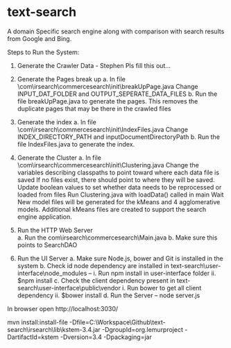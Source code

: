 # text-search
A domain Specific search engine along with comparison with search results from Google and Bing.

Steps to Run the System:

1.	Generate the Crawler Data - Stephen Pls fill this out...


2.	Generate the Pages break up
	a.	In file \com\irsearch\commercesearch\init\breakUpPage.java
		Change INPUT_DAT_FOLDER and
		OUTPUT_SEPERATE_DATA_FILES
	b.	Run the file breakUpPage.java to generate the pages. This removes the duplicate pages that may be there in the crawled files
3.	Generate the index
	a.	In file \com\irsearch\commercesearch\init\IndexFiles.java
		Change INDEX_DIRECTORY_PATH and 
		inputDocumentDirectoryPath
	b.	Run the file IndexFiles.java to generate the index. 
4.	Generate the Cluster
    a.  In file \com\irsearch\commercesearch\init\Clustering.java
        Change the variables describing classpaths to point toward where each data file is saved
            If no files exist, there should point to where they will be saved.
        Update boolean values to set whether data needs to be reprocessed or loaded from files
        Run Clustering.java with loadData() called in main
        Wait
        New model files will be generated for the kMeans and 4 agglomerative models.
        Additional kMeans files are created to support the search engine application.

5.	Run the HTTP Web Server  
	a.	Run the com\irsearch\commercesearch\Main.java
	b.	Make sure this points to SearchDAO
6.	Run the UI Server
	a.	Make sure Node.js, bower and Git is installed in the system
	b.	Check id node dependency are installed in text-search\user-interface\node_modules – 
		i.	Run npm install in user-interface folder
		ii.	$npm install
	c.	Check the client dependency present in text-search\user-interface\public\vendor
		i.	Run bower to get all client dependency
		ii.	$bower install
	d.	Run the Server – node server.js

In browser open http://localhost:3030/







mvn install:install-file -Dfile=C:\Workspace\Github\text-search\irsearch\lib\kstem-3.4.jar -DgroupId=org.lemurproject -DartifactId=kstem -Dversion=3.4 -Dpackaging=jar